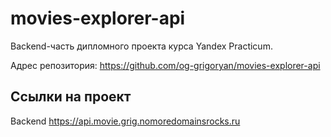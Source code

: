 # movies-explorer-api

Backend-часть дипломного проекта курса Yandex Practicum.
  
Адрес репозитория: https://github.com/og-grigoryan/movies-explorer-api

## Ссылки на проект

Backend https://api.movie.grig.nomoredomainsrocks.ru